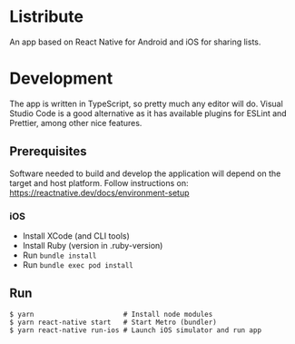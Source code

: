 # Listribute

An app based on React Native for Android and iOS for sharing lists.

# Development

The app is written in TypeScript, so pretty much any editor will do.
Visual Studio Code is a good alternative as it has available plugins for ESLint
and Prettier, among other nice features.

## Prerequisites

Software needed to build and develop the application will depend on the target
and host platform. Follow instructions on: https://reactnative.dev/docs/environment-setup

### iOS

- Install XCode (and CLI tools)
- Install Ruby (version in .ruby-version)
- Run `bundle install`
- Run `bundle exec pod install`

## Run

```
$ yarn                      # Install node modules
$ yarn react-native start   # Start Metro (bundler)
$ yarn react-native run-ios # Launch iOS simulator and run app
```
